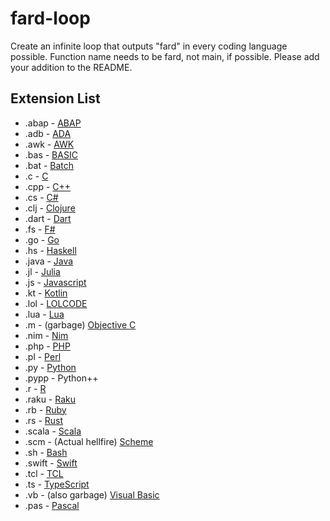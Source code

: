 # fard-loop
Create an infinite loop that outputs "fard" in every coding language possible. Function name needs to be fard, not main, if possible. Please add your addition to the README.

## Extension List
- .abap - [ABAP](https://en.wikipedia.org/wiki/ABAP)
- .adb - [ADA](https://en.wikipedia.org/wiki/Ada_(programming_language))
- .awk - [AWK](https://en.wikipedia.org/wiki/AWK)
- .bas - [BASIC](https://en.wikipedia.org/wiki/BASIC)
- .bat - [Batch](https://en.wikipedia.org/wiki/Batch_file)
- .c - [C](https://en.wikipedia.org/wiki/The_C_Programming_Language)
- .cpp - [C++](https://en.wikipedia.org/wiki/C%2B%2B)
- .cs - [C#](https://en.wikipedia.org/wiki/C_Sharp_(programming_language))
- .clj - [Clojure](https://en.wikipedia.org/wiki/Clojure)
- .dart - [Dart](https://en.wikipedia.org/wiki/Dart_(programming_language))
- .fs - [F#](https://en.wikipedia.org/wiki/F_Sharp_(programming_language))
- .go - [Go](https://en.wikipedia.org/wiki/Go_(programming_language))
- .hs - [Haskell](https://en.wikipedia.org/wiki/Haskell)
- .java - [Java](https://en.wikipedia.org/wiki/Java_(programming_language))
- .jl - [Julia](https://en.wikipedia.org/wiki/Julia_(programming_language))
- .js - [Javascript](https://en.wikipedia.org/wiki/JavaScript)
- .kt - [Kotlin](https://en.wikipedia.org/wiki/Kotlin_(programming_language))
- .lol - [LOLCODE](https://en.wikipedia.org/wiki/LOLCODE)
- .lua - [Lua](https://en.wikipedia.org/wiki/Lua_(programming_language))
- .m - (garbage) [Objective C](https://en.wikipedia.org/wiki/Objective-C)
- .nim - [Nim](https://en.wikipedia.org/wiki/Nim_(programming_language))
- .php - [PHP](https://en.wikipedia.org/wiki/PHP)
- .pl - [Perl](https://en.wikipedia.org/wiki/Perl)
- .py - [Python](https://en.wikipedia.org/wiki/Python_(programming_language))
- .pypp - Python++
- .r - [R](https://en.wikipedia.org/wiki/R_(programming_language))
- .raku - [Raku](https://en.wikipedia.org/wiki/Raku_(programming_language))
- .rb - [Ruby](https://en.wikipedia.org/wiki/Ruby_(programming_language))
- .rs - [Rust](https://en.wikipedia.org/wiki/Rust_(programming_language))
- .scala - [Scala](https://en.wikipedia.org/wiki/Scala_(programming_language))
- .scm - (Actual hellfire) [Scheme](https://en.wikipedia.org/wiki/Scheme_(programming_language))
- .sh - [Bash](https://en.wikipedia.org/wiki/Bash_(Unix_shell))
- .swift - [Swift](https://en.wikipedia.org/wiki/Swift_(programming_language))
- .tcl - [TCL](https://en.wikipedia.org/wiki/Tcl)
- .ts - [TypeScript](https://en.wikipedia.org/wiki/TypeScript)
- .vb - (also garbage) [Visual Basic](https://en.wikipedia.org/wiki/Visual_Basic_.NET)
- .pas - [Pascal](https://en.wikipedia.org/wiki/Pascal_(programming_language))
